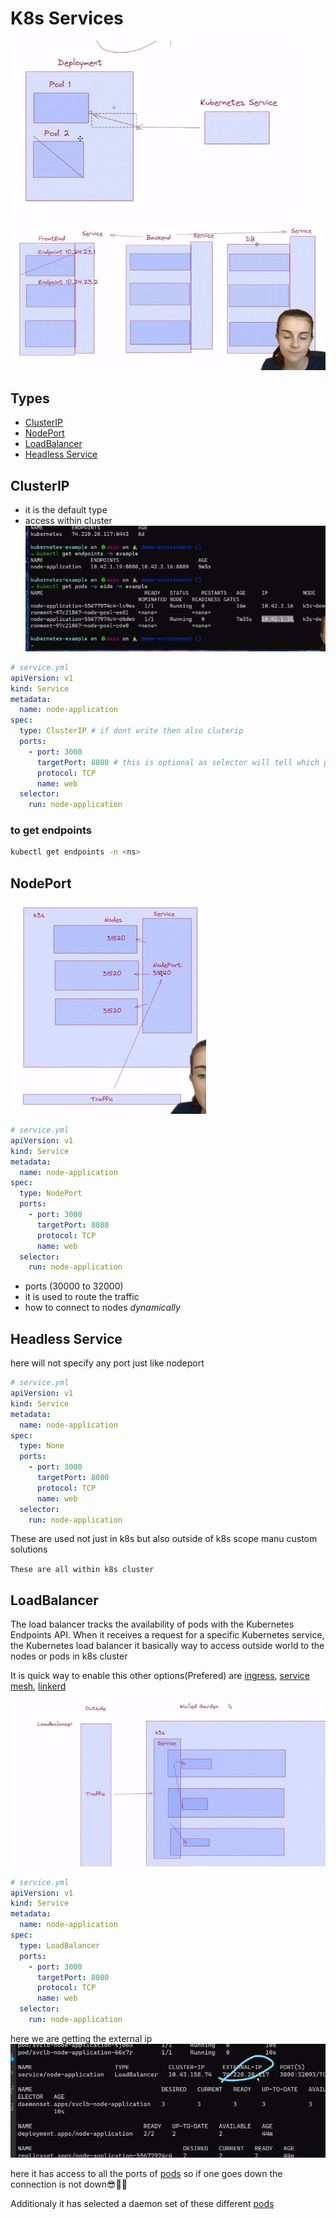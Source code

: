 # K8s Services

![](./services01.png)
![](./services02.png)

## Types
* [ClusterIP](#clusterip)
* [NodePort](#nodeport)
* [LoadBalancer](#loadbalancer)
* [Headless Service](#headless-service)

## ClusterIP
* it is the default type
* access within cluster
![](./ClusterIP01.png)
```yml
# service.yml
apiVersion: v1
kind: Service
metadata:
  name: node-application
spec:
  type: ClusterIP # if dont write then also cluterip
  ports:
    - port: 3000
      targetPort: 8080 # this is optional as selector will tell which port of container is available to be forwarded
      protocol: TCP
      name: web
  selector:
    run: node-application
```

### to get endpoints
```bash
kubectl get endpoints -n <ns>
```

## NodePort
![](./nodeport01.png)
```yml
# service.yml
apiVersion: v1
kind: Service
metadata:
  name: node-application
spec:
  type: NodePort
  ports:
    - port: 3000
      targetPort: 8080
      protocol: TCP
      name: web
  selector:
    run: node-application
```
* ports (30000 to 32000)
* it is used to route the traffic
* how to connect to nodes *dynamically*

## Headless Service
here will not specify any port just like nodeport
```yml
# service.yml
apiVersion: v1
kind: Service
metadata:
  name: node-application
spec:
  type: None
  ports:
    - port: 3000
      targetPort: 8080
      protocol: TCP
      name: web
  selector:
    run: node-application
```
These are used not just in k8s but also outside of k8s scope manu custom solutions

`These are all within k8s cluster`

## LoadBalancer
The load balancer tracks the availability of pods with the Kubernetes Endpoints API. When it receives a request for a specific Kubernetes service, the Kubernetes load balancer
it basically way to access outside world to the nodes or pods in k8s cluster

It is quick way to enable this other options(Prefered) are [ingress](), [service mesh](), [linkerd]()

![](./loadbalancer.png)

```yml
# service.yml
apiVersion: v1
kind: Service
metadata:
  name: node-application
spec:
  type: LoadBalancer
  ports:
    - port: 3000
      targetPort: 8080
      protocol: TCP
      name: web
  selector:
    run: node-application
```

here we are getting the external ip
![](./loadbalancer0101.png)

here it has access to all the ports of [pods]() so if one goes down the connection is not down😎👍🏼

Additionaly it has selected a daemon set
of these different [pods]()
